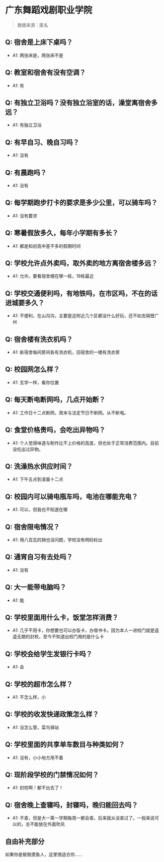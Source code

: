 # 广东舞蹈戏剧职业学院

> 数据来源：匿名

## Q: 宿舍是上床下桌吗？

- A1: 两张床是，两张床不是

## Q: 教室和宿舍有没有空调？

- A1: 有

## Q: 有独立卫浴吗？没有独立浴室的话，澡堂离宿舍多远？

- A1: 有独立卫浴

## Q: 有早自习、晚自习吗？

- A1: 没有

## Q: 有晨跑吗？

- A1: 没有

## Q: 每学期跑步打卡的要求是多少公里，可以骑车吗？

- A1: 没有要求

## Q: 寒暑假放多久，每年小学期有多长？

- A1: 都是和初高中差不多的假期时间

## Q: 学校允许点外卖吗，取外卖的地方离宿舍楼多远？

- A1: 允许。要看宿舍楼在哪一栋，19栋最近

## Q: 学校交通便利吗，有地铁吗，在市区吗，不在的话进城要多久？

- A1: 不便利，在山沟沟，主要是这附近几个区都没什么好玩，还不如去隔壁广州

## Q: 宿舍楼有洗衣机吗？

- A1: 新宿舍每间房间各有洗衣机，旧宿舍的一楼有洗衣房

## Q: 校园网怎么样？

- A1: 玄学一样，看你位置

## Q: 每天断电断网吗，几点开始断？

- A1: 工作日十二点断网，周末与法定节日不断网。从不断电。

## Q: 食堂价格贵吗，会吃出异物吗？

- A1: 个人觉得味道与制作比不上价格的高度，但也处于正常消费范围内。目前没吃出过异物。

## Q: 洗澡热水供应时间？

- A1: 下午五点到凌晨十二点

## Q: 校园内可以骑电瓶车吗，电池在哪能充电？

- A1: 可以，但我也不知道在哪

## Q: 宿舍限电情况？

- A1: 用八百瓦的锅也没问题，学校没有明码标出

## Q: 通宵自习有去处吗？

- A1: 没有

## Q: 大一能带电脑吗？

- A1: 能

## Q: 学校里面用什么卡，饭堂怎样消费？

- A1: 几乎不用卡，你想要也可以办饭卡，办借书卡。因为本人一进校门就是遥遥无期的封校，至今不知道出校门用的是什么卡

## Q: 学校会给学生发银行卡吗？

- A1: 会

## Q: 学校的超市怎么样？

- A1: 不怎么样，小

## Q: 学校的收发快递政策怎么样？

- A1: 没怎么管，菜鸟驿站

## Q: 学校里面的共享单车数目与种类如何？

- A1: 没有，小小地方用不着

## Q: 现阶段学校的门禁情况如何？

- A1: 封校啊！都不出去了！

## Q: 宿舍晚上查寝吗，封寝吗，晚归能回去吗？

- A1: 不查，但是大一第一学期每周一都会查，后来就从没查过了。一般来说可以的，总不能放在外面吹风

## 自由补充部分

如果你是极致摸鱼人，这里很适合你……
